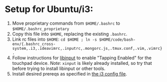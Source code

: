 # Setup for Ubuntu/i3:
1. Move proprietary commands from `$HOME/.bashrc` to `$HOME/.bashrc_proprietary`
2. Copy this file into `$HOME`, replacing the existing `.bashrc`.
3. Link rc files into `$HOME`:
   `cd $HOME ; ln -s $HOME/code/bash-env/{.bashrc_cross-system,.i3,.ideavimrc,.inputrc,.mongorc.js,.tmux.conf,.vim,.vimrc} .`
4. Follow instructions for [libinput](https://wiki.archlinux.org/title/Libinput#Via_xinput_on_Xorg) to enable "Tapping Enabled" for the touchpad device.
   *Note*: `xinput` is likely already installed, so try that before trying to install libinput or other tools.
5. Install desired prereqs as specified in [the i3 config file](.i3/config).
